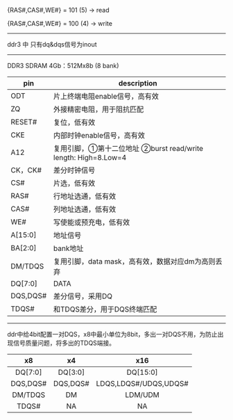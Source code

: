 {RAS#,CAS#,WE#} = 101 (5)  -> read

{RAS#,CAS#,WE#} = 100 (4)  -> write

---

ddr3 中 只有dq&dqs信号为inout

---

DDR3 SDRAM 4Gb：512Mx8b (8 bank)

| pin | description                 |
| --- | ------------------------- |
| ODT | 片上终端电阻enable信号，高有效|
| ZQ | 外接精密电阻，用于阻抗匹配|
| RESET# | 复位，低有效|
| CKE | 内部时钟enable信号，高有效|
| A12 | 复用引脚，①第十二位地址 ②burst read/write length: High=8.Low=4|
| CK，CK# | 差分时钟信号|
| CS# | 片选，低有效|
| RAS# | 行地址选通，低有效|
| CAS# | 列地址选通，低有效|
| WE# | 写使能或预充电，低有效|
| A[15:0] | 地址信号|
| BA[2:0] | bank地址|
| DM/TDQS | 复用引脚，data mask，高有效，数据对应dm为高则丢弃 |
| DQ[7:0] | DATA |
| DQS,DQS# | 差分信号，采用DQ |
| TDQS# | 和TDQS差分，用于DQS终端匹配 |

---
ddr中给4bit配置一对DQS，x8中最小单位为8bit，多出一对DQS不用，为防止出现信号质量问题，将多出的TDQS端接。

| x8 | x4 | x16 |
| :---: | :---: | :---: |
|DQ[7:0]|DQ[3:0]|DQ[15:0]|
|DQS,DQS#|DQS,DQS#|LDQS,LDQS#/UDQS,UDQS#|
|DM/TDQS|DM|LDM/UDM|
|TDQS#|NA|NA|

